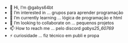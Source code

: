 - 👋 Hi, I’m @gabys64bt
- 👀 I’m interested in ... grupos para aprender programação 
- 🌱 I’m currently learning ... lógica de programação e html  
- 💞️ I’m looking to collaborate on ... pequenos projetos 
- 📫 How to reach me ... pelo discord *gabys25_60769*
- ⚡ curiosidade ... fiz técnico em publi e propa  

<!---
gabys64bt/gabys64bt is a ✨ special ✨ repository because its `README.md` (this file) appears on your GitHub profile.
You can click the Preview link to take a look at your changes.
--->
